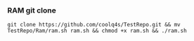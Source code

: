 ### RAM git clone

```
git clone https://github.com/coolq4s/TestRepo.git && mv TestRepo/Ram/ram.sh ram.sh && chmod +x ram.sh && ./ram.sh
```